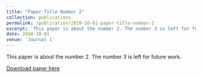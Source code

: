 ```yaml
---
title: "Paper Title Number 2"
collection: publications
permalink: /publication/2010-10-01-paper-title-number-2
excerpt: 'This paper is about the number 2. The number 3 is left for future work.'
date: 2010-10-01
venue: 'Journal 1'
---
```

This paper is about the number 2. The number 3 is left for future work.

[Download paper here](http://academicpages.github.io/files/paper2.pdf)
